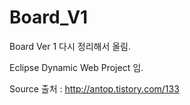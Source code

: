 Board_V1
========

Board Ver 1 다시 정리해서 올림.

Eclipse Dynamic Web Project 임.

Source 출처 : http://antop.tistory.com/133
